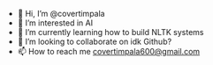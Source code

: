 - 👋 Hi, I’m @covertimpala
- 👀 I’m interested in AI
- 🌱 I’m currently learning how to build NLTK systems
- 💞️ I’m looking to collaborate on idk Github?
- 📫 How to reach me covertimpala600@gmail.com

<!---
covertimpala/covertimpala is a ✨ special ✨ repository because its `README.md` (this file) appears on your GitHub profile.
You can click the Preview link to take a look at your changes.
--->
